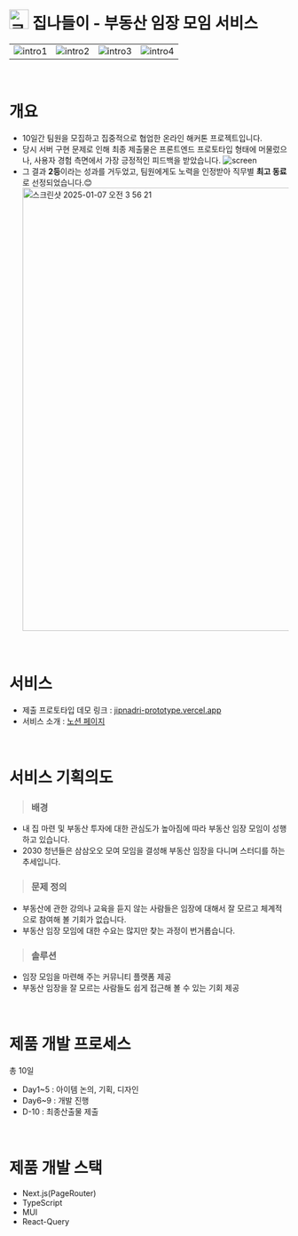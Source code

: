 # <img alt='로고' src="https://github.com/user-attachments/assets/3c7773dc-de6b-4204-8cff-fde56194c243" width="35"> 집나들이 - 부동산 임장 모임 서비스

<table>
  <tr>
    <td>
      <img alt='intro1' src="https://github.com/user-attachments/assets/7a0746ca-419f-4215-8a72-e023755e6106">
    </td>
    <td>
      <img alt='intro2' src="https://github.com/user-attachments/assets/cc9e8faf-d12d-491e-9c3d-a99962db86e7">
    </td>
     <td>
      <img alt='intro3' src="https://github.com/user-attachments/assets/236973f7-7ce4-4c79-bbfe-1e311ef631bf">
    </td>
     <td>
      <img alt='intro4' src="https://github.com/user-attachments/assets/be685b9c-9b01-4403-9edd-9b6063085dc0">
    </td>
  </tr>
</table>

<br>

# 개요
- 10일간 팀원을 모집하고 집중적으로 협업한 온라인 해커톤 프로젝트입니다.
- 당시 서버 구현 문제로 인해 최종 제출물은 프론트엔드 프로토타입 형태에 머물렀으나, 사용자 경험 측면에서 가장 긍정적인 피드백을 받았습니다.
  <img alt='screen' src="https://github.com/user-attachments/assets/0ee12976-605f-4c97-ad50-7b7dbfe4aeb7">
- 그 결과 **2등**이라는 성과를 거두었고, 팀원에게도 노력을 인정받아 직무별 **최고 동료**로 선정되었습니다.😊
  <img width="798" alt="스크린샷 2025-01-07 오전 3 56 21" src="https://github.com/user-attachments/assets/4ddefeee-1383-4ccb-b5bf-947aa3b56bde" />


<br>

# 서비스
- 제출 프로토타입 데모 링크 : [jipnadri-prototype.vercel.app](https://jipnadri-prototype.vercel.app/)
- 서비스 소개 : [노션 페이지](https://elemental-industry-25a.notion.site/155f230c3d158025bbbaeea4b17e896b?pvs=4)

<br>

# 서비스 기획의도 
> ### 배경
- 내 집 마련 및 부동산 투자에 대한 관심도가 높아짐에 따라 부동산 임장 모임이 성행하고 있습니다.
- 2030 청년들은 삼삼오오 모여 모임을 결성해 부동산 임장을 다니며 스터디를 하는 추세입니다.

> ### 문제 정의
- 부동산에 관한 강의나 교육을 듣지 않는 사람들은 임장에 대해서 잘 모르고 체계적으로 참여해 볼 기회가 없습니다.
- 부동산 임장 모임에 대한 수요는 많지만 찾는 과정이 번거롭습니다.

> ### 솔루션
- 임장 모임을 마련해 주는 커뮤니티 플랫폼 제공
- 부동산 임장을 잘 모르는 사람들도 쉽게 접근해 볼 수 있는 기회 제공

<br>

# 제품 개발 프로세스
총 10일 
- Day1~5 : 아이템 논의, 기획, 디자인
- Day6~9 : 개발 진행
- D-10 : 최종산출물 제출

<br>

# 제품 개발 스택
- Next.js(PageRouter)
- TypeScript
- MUI
- React-Query



